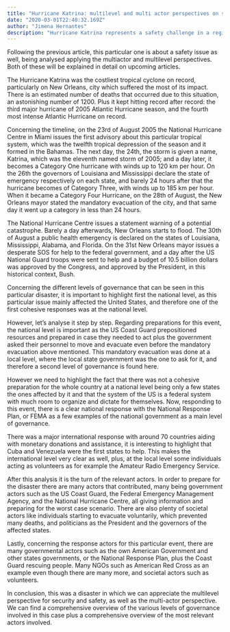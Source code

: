 ```yaml
---
title: "Hurricane Katrina: multilevel and multi actor perspectives on safety issues"
date: "2020-03-01T22:40:32.169Z"
author: "Jimena Hernantes"
description: "Hurricane Katrina represents a safety challenge in a regional context. In this analysis, applying two practical perspectives, we are able to understand the facts, actions, and actors that intervened and helped during the crisis."
---
```


Following the previous article, this particular one is about a safety issue as well, being analysed applying the multiactor and multilevel perspectives. Both of these will be explained in detail on upcoming articles.

The Hurricane Katrina was the costliest tropical cyclone on record, particularly on New Orleans, city which suffered the most of its impact. There is an estimated number of deaths that occurred due to this situation, an astonishing number of 1200. Plus it kept hitting record after record: the third major hurricane of 2005 Atlantic Hurricane season, and the fourth most intense Atlantic Hurricane on record.

Concerning the timeline, on the 23rd of August 2005 the National Hurricane Centre in Miami issues the first advisory about this particular tropical system, which was the twelfth tropical depression of the season and it formed in the Bahamas. The next day, the 24th, the storm is given a name, Katrina, which was the eleventh named storm of 2005; and a day later, it becomes a Category One hurricane with winds up to 120 km per hour. On the 26th the governors of Louisiana and Mississippi declare the state of emergency respectively on each state, and barely 24 hours after that the hurricane becomes of Category Three, with winds up to 185 km per hour. When it became a Category Four Hurricane, on the 28th of August, the New Orleans mayor stated the mandatory evacuation of the city, and that same day it went up a category in less than 24 hours.

The National Hurricane Centre issues a statement warning of a potential catastrophe. Barely a day afterwards, New Orleans starts to flood. The 30th of August a public health emergency is declared on the states of Louisiana, Mississippi, Alabama, and Florida. On the 31st New Orleans mayor issues a desperate SOS for help to the federal government, and a day after the US National Guard troops were sent to help and a budget of 10.5 billion dollars was approved by the Congress, and approved by the President, in this historical context, Bush.

Concerning the different levels of governance that can be seen in this particular disaster, it is important to highlight first the national level, as this particular issue mainly affected the United States, and therefore one of the first cohesive responses was at the national level.

However, let’s analyse it step by step. Regarding preparations for this event, the national level is important as the US Coast Guard prepositioned resources and prepared in case they needed to act plus the government asked their personnel to move and evacuate even before the mandatory evacuation above mentioned. This mandatory evacuation was done at a local level, where the local state government was the one to ask for it, and therefore a second level of governance is found here.

However we need to highlight the fact that there was not a cohesive preparation for the whole country at a national level being only a few states the ones affected by it and that the system of the US is a federal system with much room to organize and dictate for themselves. Now, responding to this event, there is a clear national response with the National Response Plan, or FEMA as a few examples of the national government as a main level of governance.

There was a major international response with around 70 countries aiding with monetary donations and assistance, it is interesting to highlight that Cuba and Venezuela were the first states to help. This makes the international level very clear as well, plus, at the local level some individuals acting as volunteers as for example the Amateur Radio Emergency Service.

After this analysis it is the turn of the relevant actors. In order to prepare for the disaster there are many actors that contributed, many being government actors such as the US Coast Guard, the Federal Emergency Management Agency, and the National Hurricane Centre, all giving information and preparing for the worst case scenario. There are also plenty of societal actors like individuals starting to evacuate voluntarily, which prevented many deaths, and politicians as the President and the governors of the affected states.

Lastly, concerning the response actors for this particular event, there are many governmental actors such as the own American Government and other states governments, or the National Response Plan, plus the Coast Guard rescuing people. Many NGOs such as American Red Cross as an example even though there are many more, and societal actors such as volunteers.

In conclusion, this was a disaster in which we can appreciate the multilevel perspective for security and safety, as well as the multi-actor perspective. We can find a comprehensive overview of the various levels of governance involved in this case plus a comprehensive overview of the most relevant actors involved.
